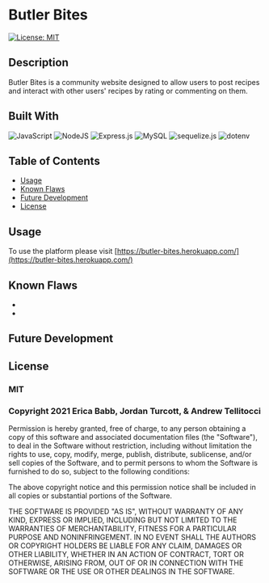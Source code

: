 # Butler Bites
[![License: MIT](https://img.shields.io/badge/License-MIT-yellow.svg)](https://opensource.org/licenses/MIT)
      
## Description

Butler Bites is a community website designed to allow users to post recipes and interact with other users' recipes by rating or commenting on them.

## Built With
    
<img alt="JavaScript" src="https://img.shields.io/badge/javascript-%23323330.svg?style=for-the-badge&logo=javascript&logoColor=%23F7DF1E"/>

<img alt="NodeJS" src="https://img.shields.io/badge/node.js-%2343853D.svg?style=for-the-badge&logo=node-dot-js&logoColor=white"/>

<img alt="Express.js" src="https://img.shields.io/badge/express.js-%23404d59.svg?style=for-the-badge&logo=express&logoColor=%2361DAFB"/>

<img alt="MySQL" src="https://img.shields.io/badge/mysql-%2300f.svg?style=for-the-badge&logo=mysql&logoColor=white"/>

<img alt="sequelize.js" src="https://img.shields.io/badge/Sequelize-.js-blue"/>
<img alt="dotenv" src="https://img.shields.io/badge/dotenv-%20-green"/>

## Table of Contents

* [Usage](#usage)
* [Known Flaws](#known-flaws)
* [Future Development](#future-development)
* [License](#license)

## Usage

To use the platform please visit [https://butler-bites.herokuapp.com/](https://butler-bites.herokuapp.com/)

## Known Flaws

*
*

## Future Development

## License
        
### MIT
        
### Copyright 2021 Erica Babb, Jordan Turcott, & Andrew Tellitocci
        
Permission is hereby granted, free of charge, to any person obtaining a copy of this software and associated documentation files (the "Software"), to deal in the Software without restriction, including without limitation the rights to use, copy, modify, merge, publish, distribute, sublicense, and/or sell copies of the Software, and to permit persons to whom the Software is furnished to do so, subject to the following conditions:

  The above copyright notice and this permission notice shall be included in all copies or substantial portions of the Software.

  THE SOFTWARE IS PROVIDED "AS IS", WITHOUT WARRANTY OF ANY KIND, EXPRESS OR IMPLIED, INCLUDING BUT NOT LIMITED TO THE WARRANTIES OF MERCHANTABILITY, FITNESS FOR A PARTICULAR PURPOSE AND NONINFRINGEMENT. IN NO EVENT SHALL THE AUTHORS OR COPYRIGHT HOLDERS BE LIABLE FOR ANY CLAIM, DAMAGES OR OTHER LIABILITY, WHETHER IN AN ACTION OF CONTRACT, TORT OR OTHERWISE, ARISING FROM, OUT OF OR IN CONNECTION WITH THE SOFTWARE OR THE USE OR OTHER DEALINGS IN THE SOFTWARE.
      
  